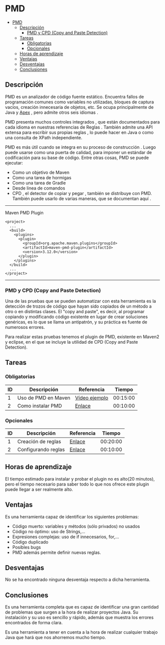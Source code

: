 #  PMD

- [PMD](#pmd)
  - [Descripción](#descripci%C3%B3n)
    - [PMD y CPD (Copy and Paste Detection)](#pmd-y-cpd-copy-and-paste-detection)
  - [Tareas](#tareas)
    - [Obligatorias](#obligatorias)
    - [Opcionales](#opcionales)
  - [Horas de aprendizaje](#horas-de-aprendizaje)
  - [Ventajas](#ventajas)
  - [Desventajas](#desventajas)
  - [Conclusiones](#conclusiones)

## Descripción

PMD es un analizador de código fuente estático. Encuentra fallos de programación comunes como variables no utilizadas, bloques de captura vacíos, creación innecesaria de objetos, etc. Se ocupa principalmente de Java y [Apex](https://developer.salesforce.com/docs/atlas.en-us.apexcode.meta/apexcode/apex_intro_what_is_apex.htm) , pero admite otros seis idiomas .

PMD presenta muchos controles integrados , que están documentados para cada idioma en nuestras referencias de Reglas . También admite una API extensa para escribir sus propias reglas , lo puede hacer en Java o como una consulta de XPath independiente.

PMD es más útil cuando se integra en su proceso de construcción . Luego puede usarse como una puerta de calidad, para imponer un estándar de codificación para su base de código. Entre otras cosas, PMD se puede ejecutar:

* Como un objetivo de Maven
* Como una tarea de hormigas
* Como una tarea de Gradle
* Desde linea de comandos
* CPD , el detector de copiar y pegar , también se distribuye con PMD. También puede usarlo de varias maneras, que se documentan aquí .

---
Maven PMD Plugin

    <project>
      ...
      <build>
        <plugins>
          <plugin>
            <groupId>org.apache.maven.plugins</groupId>
            <artifactId>maven-pmd-plugin</artifactId>
            <version>3.12.0</version>
          </plugin>
        </plugins>
      </build>
      ...
    </project>
---
  
### PMD y CPD (Copy and Paste Detection)

Una de las pruebas que se pueden automatizar con esta herramienta es la detección de trozos de código que hayan sido copiados de un método a otro o en distintas clases. El "copy and paste", es decir, al programar copiando y modificando código existente en lugar de crear soluciones genéricas, es lo que se llama un antipatrón, y su práctica es fuente de numerosos errores.

Para realizar estas pruebas tenemos el plugin de PMD, existente en Maven2 y eclipse, en el que se incluye la utilidad de CPD (Copy and Paste Detection).

## Tareas

### Obligatorias

| ID      | Descripción | Referencia | Tiempo  |
| ------- | ----------- | ---------- | ------- |
| 1  |Uso de PMD en Maven| [Vídeo ejemplo](https://www.youtube.com/watch?v=bRFVukVIcao) | 00:15:00|
| 2  |Como instalar PMD| [Enlace](https://pmd.github.io/pmd-6.13.0/pmd_userdocs_installation.html) | 00:10:00|

### Opcionales

| ID      | Descripción | Referencia | Tiempo  |
| ------- | ----------- | ---------- | ------- |
| 1  |Creación de reglas| [Enlace](https://pmd.github.io/pmd-6.13.0/pmd_userdocs_making_rulesets.html) | 00:20:00|
| 2  |Configurando reglas| [Enlace](https://pmd.github.io/pmd-6.13.0/pmd_userdocs_configuring_rules.html) | 00:10:00|

## Horas de aprendizaje

El tiempo estimado para instalar y probar el plugin no es alto(20 minutos), pero el tiempo necesario para saber todo lo que nos ofrece este plugin puede llegar a ser realmente alto.

## Ventajas

Es una herramienta capaz de identificar los siguientes problemas:

* Código muerto: variables y métodos (sólo privados) no usados
* Código no óptimo: uso de Strings,…
* Expresiones complejas: uso de if innecesarios, for,…
* Código duplicado
* Posibles bugs
* PMD además permite definir nuevas reglas.

## Desventajas

No se ha encontrado ninguna desventaja respecto a dicha herramienta.

## Conclusiones

Es una herramienta completa que es capaz de identificar una gran cantidad de problemas que surgen a la hora de realizar proyectos Java. Su instalación y su uso es sencillo y rápido, además que muestra los errores encontrados de forma clara.

Es una herramienta a tener en cuenta a la hora de realizar cualquier trabajo Java que hará que nos ahorremos mucho tiempo.